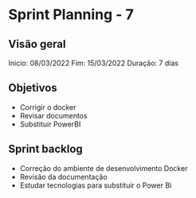 # Sprint Planning - 7

## Visão geral

Inicio: 08/03/2022 
Fim: 15/03/2022 
Duração: 7 dias

## Objetivos

* Corrigir o docker
* Revisar documentos
* Substituir PowerBI

## Sprint backlog

* Correção do ambiente de desenvolvimento Docker
* Revisão da documentação
* Estudar tecnologias para substituir o Power Bi 